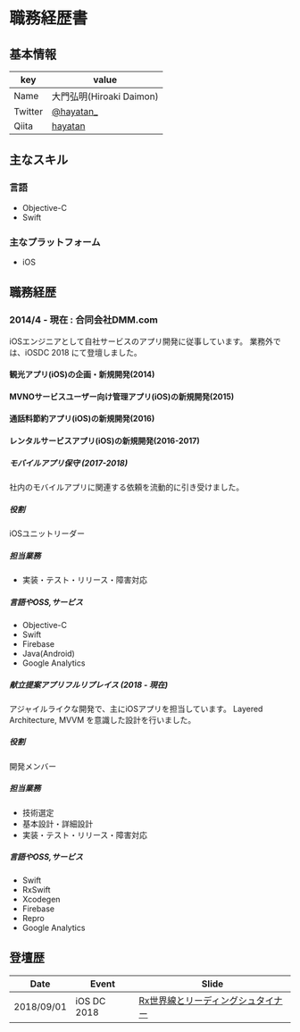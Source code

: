 # 職務経歴書
## 基本情報
|key|value|
|---|-----|
|Name|大門弘明(Hiroaki Daimon)|
|Twitter|[@hayatan_](https://twitter.com/hayatan_)|
|Qiita|[hayatan](https://qiita.com/hayatan)|

## 主なスキル
### 言語
- Objective-C
- Swift

### 主なプラットフォーム
- iOS

## 職務経歴
### 2014/4 - 現在 : 合同会社DMM.com
iOSエンジニアとして自社サービスのアプリ開発に従事しています。
業務外では、iOSDC 2018 にて登壇しました。

#### 観光アプリ(iOS)の企画・新規開発(2014)
#### MVNOサービスユーザー向け管理アプリ(iOS)の新規開発(2015)
#### 通話料節約アプリ(iOS)の新規開発(2016)
#### レンタルサービスアプリ(iOS)の新規開発(2016-2017)

##### モバイルアプリ保守 (2017-2018)
社内のモバイルアプリに関連する依頼を流動的に引き受けました。

##### 役割
iOSユニットリーダー

##### 担当業務
- 実装・テスト・リリース・障害対応

##### 言語やOSS,サービス
- Objective-C
- Swift
- Firebase
- Java(Android)
- Google Analytics

##### 献立提案アプリフルリプレイス (2018 - 現在)
アジャイルライクな開発で、主にiOSアプリを担当しています。
Layered Architecture, MVVM を意識した設計を行いました。

##### 役割
開発メンバー

##### 担当業務
- 技術選定
- 基本設計・詳細設計
- 実装・テスト・リリース・障害対応

##### 言語やOSS,サービス
- Swift
- RxSwift
- Xcodegen
- Firebase
- Repro
- Google Analytics

## 登壇歴
|Date|Event|Slide|
|----|-----|-----|
|2018/09/01|iOS DC 2018|[Rx世界線とリーディングシュタイナー](https://fortee.jp/iosdc-japan-2018/proposal/a331fd34-945c-4925-bfd1-454610608f50)|
